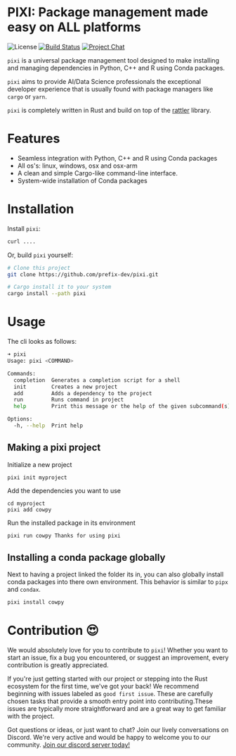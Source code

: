 # PIXI: Package management made easy on ALL platforms
![License][license-badge]
[![Build Status][build-badge]][build]
[![Project Chat][chat-badge]][chat-url]

[license-badge]: https://img.shields.io/badge/license-BSD--3--Clause-blue?style=flat-square
[build-badge]: https://img.shields.io/github/actions/workflow/status/prefix-dev/pixi/rust.yml?style=flat-square&branch=main
[build]: https://github.com/prefix-dev/pixi/actions/
[chat-badge]: https://img.shields.io/discord/1082332781146800168.svg?label=&logo=discord&logoColor=ffffff&color=7389D8&labelColor=6A7EC2&style=flat-square
[chat-url]: https://discord.gg/kKV8ZxyzY4

`pixi` is a universal package management tool designed to make installing and managing dependencies in Python, C++ and R using Conda packages.

`pixi` aims to provide AI/Data Science professionals the exceptional developer experience that is usually found with package managers like `cargo` or `yarn`.

`pixi` is completely written in Rust and build on top of the [rattler](https://github.com/mamba-org/rattler) library.

# Features

- Seamless integration with Python, C++ and R using Conda packages
- All os's: linux, windows, osx and osx-arm
- A clean and simple Cargo-like command-line interface.
- System-wide installation of Conda packages

# Installation
Install `pixi`:
```bash
curl ....
```

Or, build `pixi` yourself:
```bash
# Clone this project
git clone https://github.com/prefix-dev/pixi.git

# Cargo install it to your system
cargo install --path pixi
```

# Usage
The cli looks as follows:
```bash
➜ pixi
Usage: pixi <COMMAND>

Commands:
  completion  Generates a completion script for a shell
  init        Creates a new project
  add         Adds a dependency to the project
  run         Runs command in project
  help        Print this message or the help of the given subcommand(s)

Options:
  -h, --help  Print help

```
## Making a pixi project
Initialize a new project
```
pixi init myproject
```
Add the dependencies you want to use
```
cd myproject
pixi add cowpy
```
Run the installed package in its environment
```bash
pixi run cowpy Thanks for using pixi
```

## Installing a conda package globally
Next to having a project linked the folder its in, you can also globally install conda packages into there own environment.
This behavior is similar to `pipx` and `condax`.
```bash
pixi install cowpy
```

# Contribution 😍
We would absolutely love for you to contribute to `pixi`!
Whether you want to start an issue, fix a bug you encountered, or suggest an improvement, every contribution is greatly appreciated.

If you're just getting started with our project or stepping into the Rust ecosystem for the first time, we've got your back!
We recommend beginning with issues labeled as `good first issue`.
These are carefully chosen tasks that provide a smooth entry point into contributing.These issues are typically more straightforward and are a great way to get familiar with the project.

Got questions or ideas, or just want to chat? Join our lively conversations on Discord.
We're very active and would be happy to welcome you to our community. [Join our discord server today!][chat-url]
